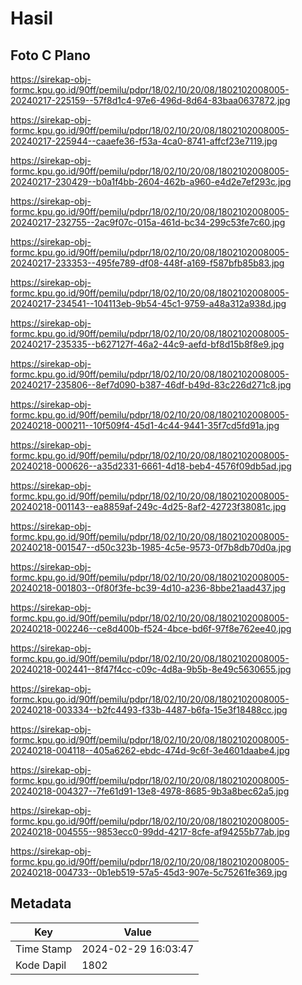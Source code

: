 # Hasil

## Foto C Plano

https://sirekap-obj-formc.kpu.go.id/90ff/pemilu/pdpr/18/02/10/20/08/1802102008005-20240217-225159--57f8d1c4-97e6-496d-8d64-83baa0637872.jpg

https://sirekap-obj-formc.kpu.go.id/90ff/pemilu/pdpr/18/02/10/20/08/1802102008005-20240217-225944--caaefe36-f53a-4ca0-8741-affcf23e7119.jpg

https://sirekap-obj-formc.kpu.go.id/90ff/pemilu/pdpr/18/02/10/20/08/1802102008005-20240217-230429--b0a1f4bb-2604-462b-a960-e4d2e7ef293c.jpg

https://sirekap-obj-formc.kpu.go.id/90ff/pemilu/pdpr/18/02/10/20/08/1802102008005-20240217-232755--2ac9f07c-015a-461d-bc34-299c53fe7c60.jpg

https://sirekap-obj-formc.kpu.go.id/90ff/pemilu/pdpr/18/02/10/20/08/1802102008005-20240217-233353--495fe789-df08-448f-a169-f587bfb85b83.jpg

https://sirekap-obj-formc.kpu.go.id/90ff/pemilu/pdpr/18/02/10/20/08/1802102008005-20240217-234541--104113eb-9b54-45c1-9759-a48a312a938d.jpg

https://sirekap-obj-formc.kpu.go.id/90ff/pemilu/pdpr/18/02/10/20/08/1802102008005-20240217-235335--b627127f-46a2-44c9-aefd-bf8d15b8f8e9.jpg

https://sirekap-obj-formc.kpu.go.id/90ff/pemilu/pdpr/18/02/10/20/08/1802102008005-20240217-235806--8ef7d090-b387-46df-b49d-83c226d271c8.jpg

https://sirekap-obj-formc.kpu.go.id/90ff/pemilu/pdpr/18/02/10/20/08/1802102008005-20240218-000211--10f509f4-45d1-4c44-9441-35f7cd5fd91a.jpg

https://sirekap-obj-formc.kpu.go.id/90ff/pemilu/pdpr/18/02/10/20/08/1802102008005-20240218-000626--a35d2331-6661-4d18-beb4-4576f09db5ad.jpg

https://sirekap-obj-formc.kpu.go.id/90ff/pemilu/pdpr/18/02/10/20/08/1802102008005-20240218-001143--ea8859af-249c-4d25-8af2-42723f38081c.jpg

https://sirekap-obj-formc.kpu.go.id/90ff/pemilu/pdpr/18/02/10/20/08/1802102008005-20240218-001547--d50c323b-1985-4c5e-9573-0f7b8db70d0a.jpg

https://sirekap-obj-formc.kpu.go.id/90ff/pemilu/pdpr/18/02/10/20/08/1802102008005-20240218-001803--0f80f3fe-bc39-4d10-a236-8bbe21aad437.jpg

https://sirekap-obj-formc.kpu.go.id/90ff/pemilu/pdpr/18/02/10/20/08/1802102008005-20240218-002246--ce8d400b-f524-4bce-bd6f-97f8e762ee40.jpg

https://sirekap-obj-formc.kpu.go.id/90ff/pemilu/pdpr/18/02/10/20/08/1802102008005-20240218-002441--8f47f4cc-c09c-4d8a-9b5b-8e49c5630655.jpg

https://sirekap-obj-formc.kpu.go.id/90ff/pemilu/pdpr/18/02/10/20/08/1802102008005-20240218-003334--b2fc4493-f33b-4487-b6fa-15e3f18488cc.jpg

https://sirekap-obj-formc.kpu.go.id/90ff/pemilu/pdpr/18/02/10/20/08/1802102008005-20240218-004118--405a6262-ebdc-474d-9c6f-3e4601daabe4.jpg

https://sirekap-obj-formc.kpu.go.id/90ff/pemilu/pdpr/18/02/10/20/08/1802102008005-20240218-004327--7fe61d91-13e8-4978-8685-9b3a8bec62a5.jpg

https://sirekap-obj-formc.kpu.go.id/90ff/pemilu/pdpr/18/02/10/20/08/1802102008005-20240218-004555--9853ecc0-99dd-4217-8cfe-af94255b77ab.jpg

https://sirekap-obj-formc.kpu.go.id/90ff/pemilu/pdpr/18/02/10/20/08/1802102008005-20240218-004733--0b1eb519-57a5-45d3-907e-5c75261fe369.jpg


## Metadata

| Key        | Value               |
| ---------- | ------------------- |
| Time Stamp | 2024-02-29 16:03:47 |
| Kode Dapil | 1802                |



